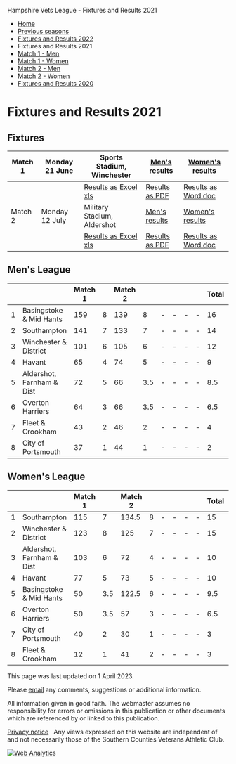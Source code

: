 


Hampshire Vets League \- Fixtures and Results 2021








* [Home](../index.html)
* [Previous seasons](../previous.html)
* [Fixtures and Results 2022](../2022/fixtures2022.html)
* Fixtures and Results 2021
* [Match 1 \- Men](match1men2021.html)
* [Match 1 \- Women](match1women2021.html)
* [Match 2 \- Men](match2men2021.html)
* [Match 2 \- Women](match2women2021.html)
* [Fixtures and Results 2020](../2020/fixtures2020.html)







Fixtures and Results 2021
=========================


Fixtures
--------




| Match 1 | Monday 21 June | Sports Stadium, Winchester | [Men's results](match1men2021.html) | [Women's results](match1women2021.html) |
| --- | --- | --- | --- | --- |
|  |  | [Results as Excel xls](SCVETS21%20Match%201%20Results.xls) | [Results as PDF](SCVETS21%20Match%201%20Results.pdf) | [Results as Word doc](SCVETS21%20Match%201%20Results.doc) |
| Match 2 | Monday 12 July | Military Stadium, Aldershot | [Men's results](match2men2021.html) | [Women's results](match2women2021.html) |
|  |  | [Results as Excel xls](SCVETS21%20Match%202%20Results.xls) | [Results as PDF](SCVETS21%20Match%202%20Results.pdf) | [Results as Word doc](SCVETS21%20Match%202%20Results.doc) |


Men's League
------------




|  |  | Match 1 | | Match 2 | |  | |  | | Total | |
| --- | --- | --- | --- | --- | --- | --- | --- | --- | --- | --- | --- |
| 1 | Basingstoke \& Mid Hants | 159 | 8 | 139 | 8 | \- | \- | \- | \- | 16 | 298 |
| 2 | Southampton | 141 | 7 | 133 | 7 | \- | \- | \- | \- | 14 | 274 |
| 3 | Winchester \& District | 101 | 6 | 105 | 6 | \- | \- | \- | \- | 12 | 206 |
| 4 | Havant | 65 | 4 | 74 | 5 | \- | \- | \- | \- | 9 | 139 |
| 5 | Aldershot, Farnham \& Dist | 72 | 5 | 66 | 3\.5 | \- | \- | \- | \- | 8\.5 | 138 |
| 6 | Overton Harriers | 64 | 3 | 66 | 3\.5 | \- | \- | \- | \- | 6\.5 | 130 |
| 7 | Fleet \& Crookham | 43 | 2 | 46 | 2 | \- | \- | \- | \- | 4 | 89 |
| 8 | City of Portsmouth | 37 | 1 | 44 | 1 | \- | \- | \- | \- | 2 | 81 |


Women's League
--------------




|  |  | Match 1 | | Match 2 | |  | |  | | Total | |
| --- | --- | --- | --- | --- | --- | --- | --- | --- | --- | --- | --- |
| 1 | Southampton | 115 | 7 | 134\.5 | 8 | \- | \- | \- | \- | 15 | 249\.5 |
| 2 | Winchester \& District | 123 | 8 | 125 | 7 | \- | \- | \- | \- | 15 | 248 |
| 3 | Aldershot, Farnham \& Dist | 103 | 6 | 72 | 4 | \- | \- | \- | \- | 10 | 175 |
| 4 | Havant | 77 | 5 | 73 | 5 | \- | \- | \- | \- | 10 | 150 |
| 5 | Basingstoke \& Mid Hants | 50 | 3\.5 | 122\.5 | 6 | \- | \- | \- | \- | 9\.5 | 172\.5 |
| 6 | Overton Harriers | 50 | 3\.5 | 57 | 3 | \- | \- | \- | \- | 6\.5 | 107 |
| 7 | City of Portsmouth | 40 | 2 | 30 | 1 | \- | \- | \- | \- | 3 | 70 |
| 8 | Fleet \& Crookham | 12 | 1 | 41 | 2 | \- | \- | \- | \- | 3 | 53 |






This page was last updated on 1 April 2023\.



Please [email](/hands/antispam.html) any comments, suggestions or additional information.


All information given in good faith. The webmaster assumes no
responsibility for errors or omissions in this publication or other
documents which are referenced by or linked to this publication.  

[Privacy notice](/Hampshire-Vets-League-Privacy-notice.pdf)   Any views expressed on this website are independent of and not
necessarily those of the Southern Counties Veterans Athletic Club.





[![Web
Analytics](//c.statcounter.com/7205105/0/0e2355ee/1/)](http://statcounter.com/ "Web Analytics")



